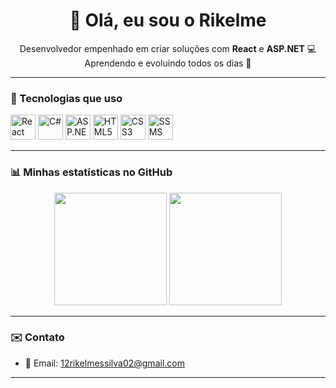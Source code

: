 <h1 align="center">👋 Olá, eu sou o Rikelme </h1>

<p align="center">
  Desenvolvedor empenhado em criar soluções com <strong>React</strong> e <strong>ASP.NET</strong> 💻<br/>
  Aprendendo e evoluindo todos os dias 🚀<br/>
</p>

---

### 🚀 Tecnologias que uso

<p align="left">
  <img src="https://cdn.jsdelivr.net/gh/devicons/devicon/icons/react/react-original.svg" height="40" alt="React"/>
  <img src="https://cdn.jsdelivr.net/gh/devicons/devicon/icons/csharp/csharp-original.svg" height="40" alt="C#"/>
  <img src="https://cdn.jsdelivr.net/gh/devicons/devicon/icons/dot-net/dot-net-original.svg" height="40" alt="ASP.NET" />
  <img src="https://cdn.jsdelivr.net/gh/devicons/devicon/icons/html5/html5-original.svg" height="40" alt="HTML5"/>
  <img src="https://cdn.jsdelivr.net/gh/devicons/devicon/icons/css3/css3-original.svg" height="40" alt="CSS3"/>
  <img src="https://cdn.jsdelivr.net/gh/devicons/devicon/icons/microsoftsqlserver/microsoftsqlserver-plain.svg" height="40" alt="SSMS"/>
</p>

---

### 📊 Minhas estatísticas no GitHub

<div align="center">
  <img height="180em" src="https://github-readme-stats.vercel.app/api?username=Rikelme03&show_icons=true&theme=tokyonight&include_all_commits=true&count_private=true"/>
  <img height="180em" src="https://github-readme-stats.vercel.app/api/top-langs/?username=Rikelme03&layout=compact&langs_count=7&theme=tokyonight"/>
</div>

---

### ✉️ Contato

- 📧 Email: 12rikelmessilva02@gmail.com

---
